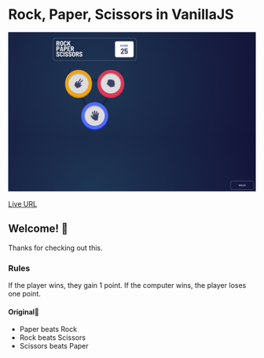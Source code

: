 # Rock, Paper, Scissors in VanillaJS

![Design preview for the Rock, Paper, Scissors coding challenge](./Screenshot/screenshot.jpg)

[Live URL](https://m-rockpaperscissor.netlify.app)

## Welcome! 👋

Thanks for checking out this.

### Rules

If the player wins, they gain 1 point. If the computer wins, the player loses one point.

#### Original🚀

- Paper beats Rock
- Rock beats Scissors
- Scissors beats Paper


